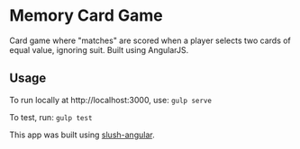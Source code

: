 # Memory Card Game
Card game where "matches" are scored when a player selects two cards of equal value, ignoring suit. Built using AngularJS.

## Usage
To run locally at http://localhost:3000, use:
```gulp serve```

To test, run:
```gulp test```

This app was built using [slush-angular](https://github.com/slushjs/slush-angular). 
